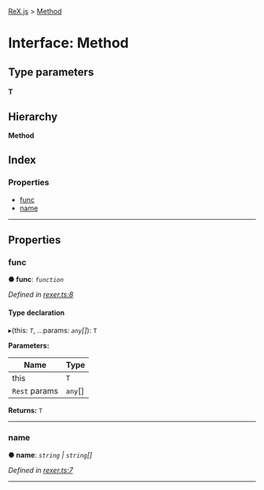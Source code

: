 [ReX.js](../README.md) > [Method](../interfaces/method.md)

# Interface: Method

## Type parameters
#### T 
## Hierarchy

**Method**

## Index

### Properties

* [func](method.md#func)
* [name](method.md#name)

---

## Properties

<a id="func"></a>

###  func

**● func**: *`function`*

*Defined in [rexer.ts:8](https://github.com/areknawo/Rex/blob/2b2d076/src/rexer.ts#L8)*

#### Type declaration
▸(this: *`T`*, ...params: *`any`[]*): `T`

**Parameters:**

| Name | Type |
| ------ | ------ |
| this | `T` |
| `Rest` params | `any`[] |

**Returns:** `T`

___
<a id="name"></a>

###  name

**● name**: *`string` \| `string`[]*

*Defined in [rexer.ts:7](https://github.com/areknawo/Rex/blob/2b2d076/src/rexer.ts#L7)*

___

